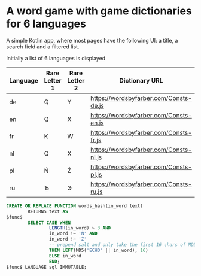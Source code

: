 # A word game with game dictionaries for 6 languages

A simple Kotlin app, where most pages have the following UI: a title, a search field and a filtered list.

Initially a list of 6 languages is displayed

| Language | Rare Letter 1 | Rare Letter 2 | Dictionary URL                         |
| -------- | ------------- | ------------- | -------------------------------------- |
| de       | Q             | Y             | https://wordsbyfarber.com/Consts-de.js |
| en       | Q             | X             | https://wordsbyfarber.com/Consts-en.js |
| fr       | K             | W             | https://wordsbyfarber.com/Consts-fr.js |
| nl       | Q             | X             | https://wordsbyfarber.com/Consts-nl.js |
| pl       | Ń             | Ź             | https://wordsbyfarber.com/Consts-pl.js |
| ru       | Ъ             | Э             | https://wordsbyfarber.com/Consts-ru.js |

```sql
CREATE OR REPLACE FUNCTION words_hash(in_word text)
        RETURNS text AS
$func$
        SELECT CASE WHEN
                LENGTH(in_word) > 3 AND
                in_word !~ 'Ń' AND
                in_word !~ 'Ź'
                -- prepend salt and only take the first 16 chars of MD5
                THEN LEFT(MD5('ECHO' || in_word), 16)
                ELSE in_word
                END;
$func$ LANGUAGE sql IMMUTABLE;
```
